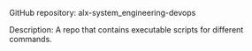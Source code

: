 GitHub repository: alx-system_engineering-devops

Description: A repo that contains executable scripts for different commands.
